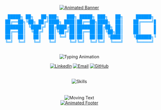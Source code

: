<div align="center">
  <a href="#" target="_blank">
    <img src="https://readme-typing-svg.herokuapp.com?font=Orbitron&size=40&duration=3000&pause=1000&color=0096FF&center=true&vCenter=true&width=800&height=100&lines=AYMAN+ALIATI;CYBERSECURITY+SPECIALIST;WEB+DEVELOPER;AI+ENTHUSIAST" alt="Animated Banner" />
  </a>
</div>
<div align="center">
  <pre style="line-height: 1.2; text-align: center; color: #0096FF;">
  █████╗ ██╗   ██╗███╗   ███╗ █████╗ ███╗   ██╗     ██████╗ ██████╗ ██████╗ ███████╗
 ██╔══██╗╚██╗ ██╔╝████╗ ████║██╔══██╗████╗  ██║    ██╔════╝██╔═══██╗██╔══██╗██╔════╝
 ███████║ ╚████╔╝ ██╔████╔██║███████║██╔██╗ ██║    ██║     ██║   ██║██║  ██║█████╗  
 ██╔══██║  ╚██╔╝  ██║╚██╔╝██║██╔══██║██║╚██╗██║    ██║     ██║   ██║██║  ██║██╔══╝  
 ██║  ██║   ██║   ██║ ╚═╝ ██║██║  ██║██║ ╚████║    ╚██████╗╚██████╔╝██████╔╝███████╗
 ╚═╝  ╚═╝   ╚═╝   ╚═╝     ╚═╝╚═╝  ╚═╝╚═╝  ╚═══╝     ╚═════╝ ╚═════╝ ╚═════╝ ╚══════╝
  </pre>
</div>
<p align="center">
  <img src="https://readme-typing-svg.herokuapp.com?font=JetBrains+Mono&weight=600&size=22&duration=2000&pause=500&color=0096FF&center=true&vCenter=true&width=500&lines=Hacking+the+System;Building+the+Web;Training+the+AI;Securing+the+Future" alt="Typing Animation" />
</p>
<div align="center">
  <a href="https://linkedin.com/in/ayman-aliati" target="_blank"><img src="https://img.shields.io/badge/LinkedIn-0077B5?style=for-the-badge&logo=linkedin&logoColor=white" alt="LinkedIn" /></a>
  <a href="mailto:aliatiaymane@gmail.com"><img src="https://img.shields.io/badge/Email-D14836?style=for-the-badge&logo=gmail&logoColor=white" alt="Email" /></a>
  <a href="https://github.com/x1Aymanhub"><img src="https://img.shields.io/badge/GitHub-100000?style=for-the-badge&logo=github&logoColor=white" alt="GitHub" /></a>
</div>
<br/>
<div align="center">
  <!-- Removed broken GitHub stats -->
</div>
<br/>
<div align="center">
  <img src="https://skillicons.dev/icons?i= js,html,python,css,linux,git,C,&theme=dark" alt="Skills" />
</div>
<br/>
<div align="center">
  <!-- Removed broken trophies -->
</div>
<div align="center" style="margin-top:20px">
  <!-- Simple moving text instead of the GitHub snake animation -->
  <img src="https://readme-typing-svg.herokuapp.com?font=Fira+Code&weight=500&size=24&duration=4000&pause=1000&color=0096FF&center=true&vCenter=true&multiline=true&repeat=true&width=800&height=100&lines=Building+secure+and+innovative+solutions;One+line+of+code+at+a+time" alt="Moving Text" />
</div>
<div align="center">
  <a href="#" target="_blank">
    <img src="https://readme-typing-svg.herokuapp.com?font=Orbitron&weight=700&size=28&duration=4000&pause=1000&color=0096FF&center=true&vCenter=true&multiline=true&width=800&height=80&lines=CYBERSECURITY+%7C+WEB+DEVELOPMENT+%7C+AI" alt="Animated Footer" />
  </a>
  
</div>


